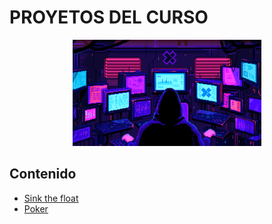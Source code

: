 # PROYETOS DEL CURSO

<div align=center>
<img src="../../extras/pixel-jeff-matrix-s.gif" alt="me" width="60%">
</div>

## Contenido
- [Sink the float](../proyectos/Sink%20the%20float/README.md)
- [Poker](../proyectos/Poker/README.md)
